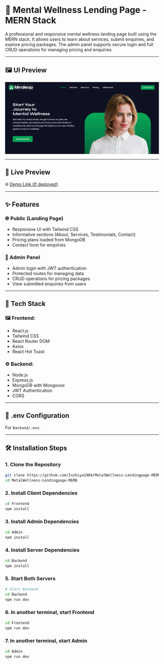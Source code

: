 # 🧠 Mental Wellness Lending Page - MERN Stack

A professional and responsive mental wellness landing page built using the MERN stack. It allows users to learn about services, submit enquiries, and explore pricing packages. The admin panel supports secure login and full CRUD operations for managing pricing and enquiries.

---

## 🖼️ UI Preview

![Project Screenshot](./Frontend/public/Screenshot.png)

---

## 🚀 Live Preview

🌐 [Demo Link (If deployed)](https://your-deployment-link.com)

---

## ✨ Features

### 🌐 Public (Landing Page)
- Responsive UI with Tailwind CSS
- Informative sections (About, Services, Testimonials, Contact)
- Pricing plans loaded from MongoDB
- Contact form for enquiries

### 🔐 Admin Panel
- Admin login with JWT authentication
- Protected routes for managing data
- CRUD operations for pricing packages
- View submitted enquiries from users

---

## 🔧 Tech Stack

### 🖼 Frontend:
- React.js
- Tailwind CSS
- React Router DOM
- Axios
- React Hot Toast

### ⚙️ Backend:
- Node.js
- Express.js
- MongoDB with Mongoose
- JWT Authentication
- CORS

---

## 🔑 .env Configuration

For `Backend/.env`:

---

## 🛠️ Installation Steps

### 1. Clone the Repository
```bash
git clone https://github.com/Inshiya1904/MetalWellness-Lendingpage-MERN.git
cd MetalWellness-Lendingpage-MERN
```

### 2. Install Client Dependencies
```bash
cd Frontend
npm install
```

### 3. Install Admin Dependencies
```bash
cd Admin
npm install
```

### 4. Install Server Dependencies
```bash
cd Backend
npm install
```

### 5. Start Both Servers
```bash
# Start Backend
cd Backend
npm run dev
```

### 6. In another terminal, start Frontend
```bash
cd Frontend
npm run dev
```

### 7. In another terminal, start Admin
```bash
cd Admin
npm run dev
```
